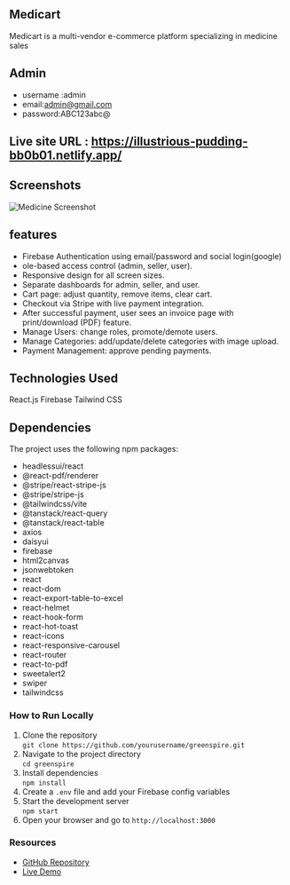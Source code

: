 ## Medicart

Medicart is a multi-vendor e-commerce platform specializing in medicine sales

## Admin

- username :admin
- email:admin@gmail.com
- password:ABC123abc@

## Live site URL : https://illustrious-pudding-bb0b01.netlify.app/

## Screenshots

![Medicine Screenshot](https://i.ibb.co.com/qL7nMxY3/Screenshot-2025-08-08-125107.png)

## features

- Firebase Authentication using email/password and social login(google)
- ole-based access control (admin, seller, user).
- Responsive design for all screen sizes.
- Separate dashboards for admin, seller, and user.
- Cart page: adjust quantity, remove items, clear cart.
- Checkout via Stripe with live payment integration.
- After successful payment, user sees an invoice page with print/download (PDF) feature.
- Manage Users: change roles, promote/demote users.
- Manage Categories: add/update/delete categories with image upload.
- Payment Management: approve pending payments.

## Technologies Used

React.js
Firebase
Tailwind CSS

## Dependencies

The project uses the following npm packages:

- headlessui/react
- @react-pdf/renderer
- @stripe/react-stripe-js
- @stripe/stripe-js
- @tailwindcss/vite
- @tanstack/react-query
- @tanstack/react-table
- axios
- daisyui
- firebase
- html2canvas
- jsonwebtoken
- react
- react-dom
- react-export-table-to-excel
- react-helmet
- react-hook-form
- react-hot-toast
- react-icons
- react-responsive-carousel
- react-router
- react-to-pdf
- sweetalert2
- swiper
- tailwindcss

### How to Run Locally

1. Clone the repository  
   `git clone https://github.com/yourusername/greenspire.git`
2. Navigate to the project directory  
   `cd greenspire`
3. Install dependencies  
   `npm install`
4. Create a `.env` file and add your Firebase config variables
5. Start the development server  
   `npm start`
6. Open your browser and go to `http://localhost:3000`

### Resources

- [GitHub Repository](https://github.com/nipaayasha05/medicine-selling-e-commerce-website)
- [Live Demo](https://illustrious-pudding-bb0b01.netlify.app/)
